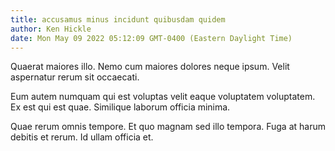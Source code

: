 ```yaml
---
title: accusamus minus incidunt quibusdam quidem
author: Ken Hickle
date: Mon May 09 2022 05:12:09 GMT-0400 (Eastern Daylight Time)
---
```

Quaerat maiores illo. Nemo cum maiores dolores neque ipsum. Velit aspernatur rerum sit occaecati.

 Eum autem numquam qui est voluptas velit eaque voluptatem voluptatem. Ex est qui est quae. Similique laborum officia minima.

 Quae rerum omnis tempore. Et quo magnam sed illo tempora. Fuga at harum debitis et rerum. Id ullam officia et.
